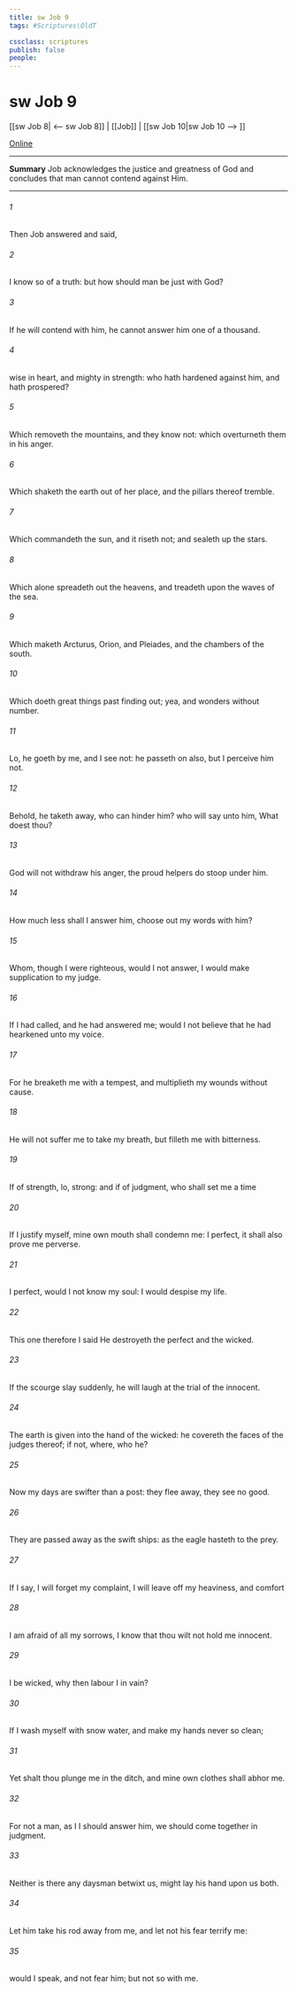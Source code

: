```yaml
---
title: sw Job 9
tags: #Scriptures\OldT

cssclass: scriptures
publish: false
people:
---
```


# sw Job 9
[[sw Job 8| <-- sw Job 8]] | [[Job]] | [[sw Job 10|sw Job 10 --> ]]

[Online](https://churchofjesuschrist.org/study/scriptures/ot/job/9?lang=eng)

---
__Summary__
Job acknowledges the justice and greatness of God and concludes that man cannot contend against Him.

---
###### 1 
Then Job answered and said,

###### 2 
I know  so of a truth: but how should man be just with God?

###### 3 
If he will contend with him, he cannot answer him one of a thousand.

###### 4 
 wise in heart, and mighty in strength: who hath hardened  against him, and hath prospered?

###### 5 
Which removeth the mountains, and they know not: which overturneth them in his anger.

###### 6 
Which shaketh the earth out of her place, and the pillars thereof tremble.

###### 7 
Which commandeth the sun, and it riseth not; and sealeth up the stars.

###### 8 
Which alone spreadeth out the heavens, and treadeth upon the waves of the sea.

###### 9 
Which maketh Arcturus, Orion, and Pleiades, and the chambers of the south.

###### 10 
Which doeth great things past finding out; yea, and wonders without number.

###### 11 
Lo, he goeth by me, and I see  not: he passeth on also, but I perceive him not.

###### 12 
Behold, he taketh away, who can hinder him? who will say unto him, What doest thou?

###### 13 
 God will not withdraw his anger, the proud helpers do stoop under him.

###### 14 
How much less shall I answer him,  choose out my words  with him?

###### 15 
Whom, though I were righteous,  would I not answer,  I would make supplication to my judge.

###### 16 
If I had called, and he had answered me;  would I not believe that he had hearkened unto my voice.

###### 17 
For he breaketh me with a tempest, and multiplieth my wounds without cause.

###### 18 
He will not suffer me to take my breath, but filleth me with bitterness.

###### 19 
If  of strength, lo,  strong: and if of judgment, who shall set me a time 

###### 20 
If I justify myself, mine own mouth shall condemn me:  I  perfect, it shall also prove me perverse.

###### 21 
 I  perfect,  would I not know my soul: I would despise my life.

###### 22 
This  one  therefore I said  He destroyeth the perfect and the wicked.

###### 23 
If the scourge slay suddenly, he will laugh at the trial of the innocent.

###### 24 
The earth is given into the hand of the wicked: he covereth the faces of the judges thereof; if not, where,  who  he?

###### 25 
Now my days are swifter than a post: they flee away, they see no good.

###### 26 
They are passed away as the swift ships: as the eagle  hasteth to the prey.

###### 27 
If I say, I will forget my complaint, I will leave off my heaviness, and comfort 

###### 28 
I am afraid of all my sorrows, I know that thou wilt not hold me innocent.

###### 29 
 I be wicked, why then labour I in vain?

###### 30 
If I wash myself with snow water, and make my hands never so clean;

###### 31 
Yet shalt thou plunge me in the ditch, and mine own clothes shall abhor me.

###### 32 
For  not a man, as I  I should answer him,  we should come together in judgment.

###### 33 
Neither is there any daysman betwixt us,  might lay his hand upon us both.

###### 34 
Let him take his rod away from me, and let not his fear terrify me:

###### 35 
 would I speak, and not fear him; but  not so with me.

